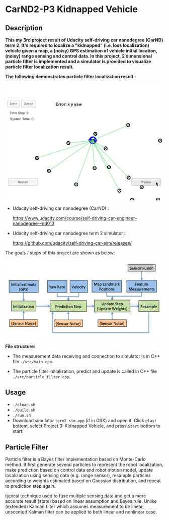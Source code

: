 # CarND2-P3 Kidnapped Vehicle

## Description

**This my 3rd project result of Udacity self-driving car nanodegree (CarND) term 2. It's required to localize a "kidnapped" (i.e. loss localization) vehicle given a map, a (noisy) GPS estimation of vehicle initial location, (noisy) range sensing and control data. In this project, 2 dimensional  particle filter is implemented and a simulator is provided to visualize particle filter localization result.**

**The following demonstrates particle filter localization result :** 

![alt text][image1]

* Udacity self-driving car nanodegree (CarND) :

  https://www.udacity.com/course/self-driving-car-engineer-nanodegree--nd013
  
* Udacity self-driving car nanodegree term 2 simulator :

  https://github.com/udacity/self-driving-car-sim/releases/

The goals / steps of this project are shown as below:

[//]: # (Image References)
[image1]: ./images/particle_filter.gif
[image2]: ./images/flowchart.png

![alt text][image2]

**File structure:**

* The measurement data receiving and connection to simulator is in C++ file `./src/main.cpp`.

* The particle filter initialization, predict and update is called in C++ file `./src/particle_filter.cpp`.

## Usage
* `./clean.sh` 
* `./build.sh`
* `./run.sh`
* Download simulator `term2_sim.app` (if in OSX) and open it. Click `play!` bottom, select Project 3: Kidnapped Vehicle, and press `Start` bottom to start.

## Particle Filter

Particle filter is a Bayes filter implementation based on Monte-Carlo method. It first generate several particles to represent the robot localization, make prediction based on control data and robot motion model, update localization using sensing data (e.g. range sensor), resample particles according to weights estimated based on Gaussian distribution, and repeat to prediction step again. 

typical technique used to fuse multiple sensing data and get a more accurate result (state) based on linear assumption and Bayes rule. 
Unlike (extended) Kalman filter which assumes measurement to be linear, unscented Kalman filter can be applied to both linear and nonlinear case. 




